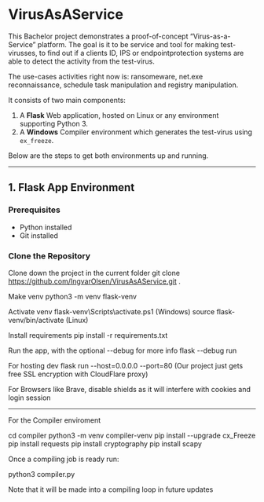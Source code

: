 # VirusAsAService

This Bachelor project demonstrates a proof-of-concept “Virus-as-a-Service” platform.
The goal is it to be service and tool for making test-virusses, to find out if a clients ID, IPS or endpointprotection systems are able to detect the activity from the test-virus.

The use-cases activities right now is: ransomeware, net.exe reconnaissance, schedule task manipulation and registry manipulation. 

It consists of two main components:

1. A **Flask** Web application, hosted on Linux or any environment supporting Python 3.
2. A **Windows** Compiler environment which generates the test-virus using `ex_freeze`.

Below are the steps to get both environments up and running.

---

## 1. Flask App Environment

### Prerequisites
- Python installed
- Git installed

### Clone the Repository

Clone down the project in the current folder
git clone https://github.com/IngvarOlsen/VirusAsAService.git .

Make venv
python3 -m venv flask-venv 

Activate venv
flask-venv\Scripts\activate.ps1 (Windows)
source flask-venv/bin/activate (Linux)

Install requirements
pip install -r requirements.txt

Run the app, with the optional --debug for more info
flask --debug run

For hosting dev
flask run --host=0.0.0.0 --port=80 (Our project just gets free SSL encryption with CloudFlare proxy) 

For Browsers like Brave, disable shields as it will interfere with cookies and login session

---------------------------------------------------
For the Compiler enviroment 

cd compiler
python3 -m venv compiler-venv 
pip install --upgrade cx_Freeze
pip install requests
pip install cryptography
pip install scapy

Once a compiling job is ready run: 

python3 compiler.py

Note that it will be made into a compiling loop in future updates
